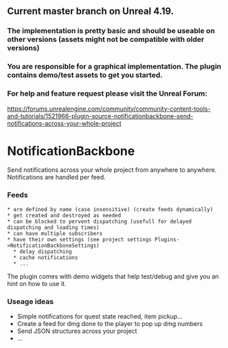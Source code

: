 ## Current master branch on Unreal 4.19.
### The implementation is pretty basic and should be useable on other versions (assets might not be compatible with older versions)

### You are responsible for a graphical implementation. The plugin contains demo/test assets to get you started.

### For help and feature request please visit the Unreal Forum:
https://forums.unrealengine.com/community/community-content-tools-and-tutorials/1521966-plugin-source-notificationbackbone-send-notifications-across-your-whole-project

# NotificationBackbone
  Send notifications across your whole project from anywhere to anywhere.
  Notifications are handled per feed.
  
  ### Feeds 
  
    * are defined by name (case insensitive) (create feeds dynamically)
    * get created and destroyed as needed
    * can be blocked to pervent dispatching (usefull for delayed dispatching and loading times)
    * can have multiple subscribers
    * have their own settings (see project settings Plugins->NotificationBackboneSettings)
      * delay dispatching
      * cache notifications
      * ...
 
  The plugin comes with demo widgets that help test/debug and give you an hint on how to use it.

### Useage ideas
  * Simple notifications for quest state reached, item pickup...
  * Create a feed for dmg done to the player to pop up dmg numbers
  * Send JSON structures across your project
  * ...
